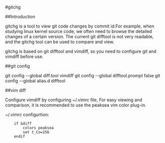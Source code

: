#gitchg

##Introduction 

gitchg is a tool to view git code changes by commit id.For example, when studying
linux kernel source code, we often need to browse the detailed changes of a certain
version. The current git difftool is not very readable, and the gitchg tool can be
used to compare and view. 

gitchg is based on git difftool and vimdiff, so you need to configure git and vimdiff
before use.

##git config

git config --global diff.tool vimdiff
git config --global difftool.prompt false
git config --global alias.d difftool

##vim diff

Configure vimdiff by configuring ~/.vimrc file, For easy viewing and comparison,
it is recommended to use the peaksea vim color plug-in.
	
~/.vimrc configurtion:

```
	if &diff
		colors peaksea
		set t_Co=256
	endif
```
